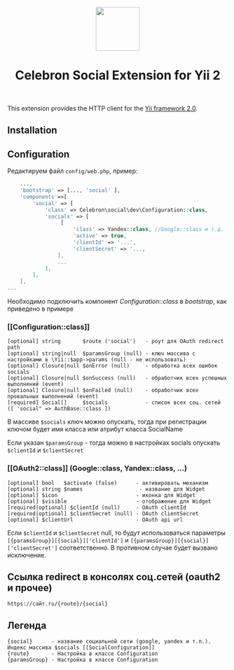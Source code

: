 <p align="center">
    <a href="https://github.com/yiisoft" target="_blank">
        <img src="https://avatars0.githubusercontent.com/u/993323" height="100px">
    </a>
    <h1 align="center">Celebron Social Extension for Yii 2</h1>
    <br/>
</p>

This extension provides the HTTP client for the [Yii framework 2.0](http://www.yiiframework.com).


Installation
------------


Configuration
-------------
Редактируем файл `config/web.php`, пример:

```php
    ...,
    'bootstrap' => [..., 'social' ],
    'components'=>[
        'social' => [
            'class' => Celebron\social\dev\Configuration::class,
            'socials' => [
                 [
                     'class' => Yandex::class, //Google::class и т.д.
                     'active' => true,
                     'clientId' => '...',
                     'clientSecret' => '...,
                ],
                ...    
            ],  
        ],
    ],
...
```
Необходимо подключить компонент <i>Configuration::class</i> в <i>bootstrap</i>, как приведено в примере
### [[Configuration::class]]
    [optional] string       $route ('social')   - роут для OAuth redirect path   
    [optional] string|null  $paramsGroup (null) - ключ массива с настройками в \Yii::$app->params (null - не использовать)
    [optional] Closure|null $onError (null)     - обработка всех ошибок socials
    [optional] Closure|null $onSuccess (null)   - обработчик всех успешных выполнений (event)
    [optional] Closure|null $onFailed (null)    - обработчик всех провальных выполнений (event)
    [required] Social[]     $socials            - список всех соц. сетей ([ 'social" => AuthBase::class ])
   
В массиве `$socials` ключ можно опускать, тогда при регистрации ключом будет имя класса или атрибут класса SocialName  

Если указан `$paramsGroup` - тогда можно в настройках socials опускать `$clientId` и `$clientSecret` 

### [[OAuth2::class]]    (Google::class, Yandex::class, ...) 
    [optional] bool   $activate (false)      - активировать механизм
    [optional] string $names                  - название для Widget
    [optional] $icon                         - иконка для Widget 
    [optional] $visible                      - отображение для Widget
    [required|optional] $clientId (null)     - OAuth clientId
    [required|optional] $clientSecret (null) - OAuth clientSecret
    [optional] $clientUrl                    - OAuth api url
    
Если `$clientId` и `$clientSecret` null, то будут использоваться параметры 
``[{paramsGroup}][{social}]['clientId']`` и ``[{paramsGroup}][{social}]['clientSecret']`` соответственно. 
В противном случае будет вызвано исключение.

    
Ссылка redirect в консолях соц.сетей (oauth2 и прочее)
-------------

    https://сайт.ru/{route}/{social} 


Легенда
------------
    {social}      - название социальной сети (google, yandex и т.п.). Индекс массива $socials [[SocialConfiguration]]
    {route}       - Настройка в классе Configuration
    {paramsGroup} - Настройка в классе Configuration